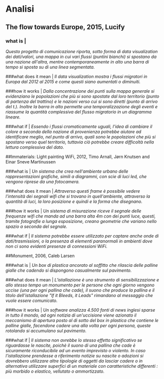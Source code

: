 # Analisi

## The flow towards Europe, 2015, Lucify

### what is |
*Questo progetto di comunicazione riporta, sotto forma di data visualization dei dati/valori, una mappa in cui vari flussi (puntini bianchi) si spostano da una nazione all'altra, mentre contemporaneamente in alto una barra di tempo si sposta su di una linea segmentata.*

###what does it mean |
*Il data visualization mostra i flussi migratori in Europa dal 2012 al 2015 e come questi siano aumentati o diminuiti.*

###how it works | 
*Dalla concentrazione dei punti sulla mappa generale si evidenziano le popolazioni che più si sono spostate dal loro territorio (punto di partenza del trattino) e le nazioni verso cui si sono diretti (punto di arrivo del t.). Inoltre la barra in alto permette una temporalizzazione degli eventi e riassume la quantità complessiva del flusso migratorio in un diagramma lineare.*

###what if | 
*Essendo i flussi cromaticamente uguali, l'idea di cambiare il colore a seconda della nazione di provenienza potrebbe aiutare ad identificare meglio, nel punto di arrivo, quali sono le popolazioni che più si spostano verso quel territorio, tuttavia ciò potrebbe creare difficoltà  nella lettura complessiva del dato.*



##Immaterials: Light painting WiFi, 2012, Timo Arnall, Jørn Knutsen and Einar Sneve Martinussen

###what is |
*Un sistema che crea nell'ambiente urbano delle rappresentazioni grafiche, simili a diagrammi, con scie di luci led, che vengono riprese da una fotocamera.*

###what does it mean | 
*Attraverso questi frame è possibile vedere l'intensità dei segnali wifi che si trovano in quell'ambiente, attraverso la quantità di luci, la loro posizione e quindi e la forma che disegnano.* 

###how it works | 
*Un sistema di misurazione riceve il segnale delle frequenze wifi che manda ad una barra alta 4m con dei punti luce, questi, tramite fotografie a lunga esposizione, creano geometrie che variano nello spazio a seconda del segnale.* 

###what if |
*Il sistema potrebbe essere utilizzato per captare anche onde di dati/trasmissioni, o la presenza di elementi paranormali in ambienti dove non ci sono evidenti presenze di connessioni WiFi.*



##Monument, 2006, Caleb Larsen

###what is |
*Un box di plastica ancorato al soffitto che rilascia delle palline gialle che cadendo si dispongono casualmente sul pavimento.*

###what does it mean |
*L'istallazione è uno strumento di sensibilizzazione e allo stesso tempo un monumento per le persone che ogni giorno vengono uccise (una per ogni pallina che cade), il suono che produce la pallina e il titolo dell'istallazione "If it Bleeds, it Leads" rimandano al messaggio che vuole essere comunicato.*

###how it works |
*Un software analizza 4.500 fonti di news inglesi sparse in tutto il mondo, ad ogni notizia di un'uccisione viene azionato il meccanismo di apertura posto al di sotto del box in plastica che contiene le palline gialle, facendone cadere una alla volta per ogni persona, queste rotolando si accumulano sul pavimento.*

###what if |
*Il sistema non avrebbe lo stesso effetto significativo se riguardasse le nascite, poichè il suono di una pallina che cade è sicuramente riconducibile ad un evento imprevisto o violento. In caso l'istallazione prendesse a riferimento notizie su nascite o adozioni si dovrebbero utilizzare altre tipologie di oggetti da lasciar cadere o in alternativa utilizzare superfici di un materiale con caratteristiche differenti : più morbido o elastico, vellutato o ammortizzato.*

